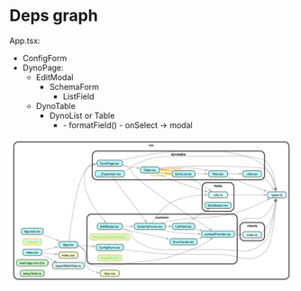 # Deps graph

App.tsx:
- ConfigForm
- DynoPage:
  - EditModal
    - SchemaForm
      - ListField
  - DynoTable
    - DynoList or Table
      - <Row>
        - formatField()
        - onSelect -> modal


![Depdency graph](./docs/dependencygraph.svg)
